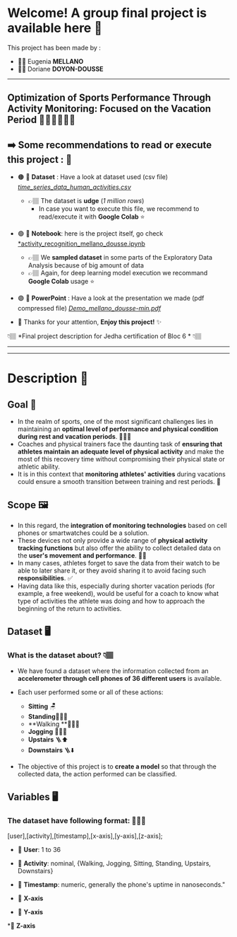 # Welcome! A group final project is available here 🩵

This project has been made by : 
 * 👩🏻 Eugenia **MELLANO**
 * 👩🏽 Doriane **DOYON-DOUSSE**

---

## Optimization of Sports Performance Through Activity Monitoring: Focused on the Vacation Period 🏃🏽‍♀️🏋🏻‍♂️


## ➡️ Some recommendations to read or execute this project : 🤗

 * 🟠 🔗 **Dataset** :  Have a look at dataset used (csv file) <ins>*time_series_data_human_activities.csv*</ins>  
   
    * 👉🏽 The dataset is **udge** (*1 million rows*) 
        * In case you want to execute this file, we recommend to read/execute it with **Google Colab** ⭐️ 


 * 🟢 🔗 **Notebook**: here is the project itself, go check <ins>*activity_recognition_mellano_dousse.ipynb</ins>
   
    * 👉🏽 We **sampled dataset** in some parts of the Exploratory Data Analysis because of big amount of data 
    * 👉🏽 Again, for deep learning model execution we recommand **Google Colab** usage ⭐️
      
 * 🟣 🔗 **PowerPoint** :  Have a look at the presentation we made (pdf compressed file) <ins>*Demo_mellano_dousse-min.pdf*</ins>  

 * 🔵 Thanks for your attention, **Enjoy this project!** ✨


👇🏽 *Final project description for Jedha certification of Bloc 6 * 👇🏽

---
---

# Description 📖

## Goal 🎯

* In the realm of sports, one of the most significant challenges lies in maintaining an **optimal level of performance and physical condition during rest and vacation periods**. 🏃🏽‍♀️
* Coaches and physical trainers face the daunting task of **ensuring that athletes maintain an adequate level of physical activity** and make the most of this recovery time without compromising their physical state or athletic ability. 
* It is in this context that **monitoring athletes' activities** during vacations could ensure a smooth transition between training and rest periods. 📲

## Scope 🖼️

* In this regard, the **integration of monitoring technologies** based on cell phones or smartwatches could be a solution. 
* These devices not only provide a wide range of **physical activity tracking functions** but also offer the ability to collect detailed data on the **user's movement and performance**. 💪🏽
* In many cases, athletes forget to save the data from their watch to be able to later share it, or they avoid sharing it to avoid facing such **responsibilities**. ✅
* Having data like this, especially during shorter vacation periods (for example, a free weekend), would be useful for a coach to know what type of activities the athlete was doing and how to approach the beginning of the return to activities.


## Dataset 🖥️

### **What is the dataset about?** 👇🏽

* We have found a dataset where the information collected from an **accelerometer through cell phones of 36 different users** is available. 

* Each user performed some or all of these actions: 
    * **Sitting** 🪑
    * **Standing**🧍🏻‍♀️
    * **Walking **🚶🏻‍♀️
    * **Jogging** 🏃🏽‍♀️
    * **Upstairs** 🪜⬆️
    * **Downstairs** 🪜⬇️

* The objective of this project is to **create a model**  so that through the collected data, the action performed can be classified.


## Variables 🖥️

 ### **The dataset have following format**: 👩🏽‍💻
 
 [user],[activity],[timestamp],[x-axis],[y-axis],[z-axis];
 
   * 🔹 **User**: 1 to 36 

   * 🎯 **Activity**: nominal, {Walking, Jogging, Sitting, Standing, Upstairs, Downstairs} 

   * 🔹 **Timestamp**: numeric, generally the phone's uptime in nanoseconds."

   * 🔹 **X-axis**

   * 🔹 **Y-axis**

   *🔹 **Z-axis**

